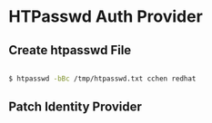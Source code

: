 # HTPasswd Auth Provider

## Create htpasswd File

~~~bash

$ htpasswd -bBc /tmp/htpasswd.txt cchen redhat

~~~

## Patch Identity Provider

~~~bash



~~~